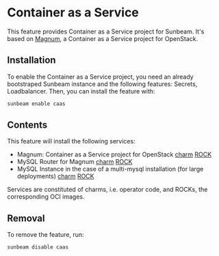 # Container as a Service

This feature provides Container as a Service project for Sunbeam. It's based on [Magnum](https://docs.openstack.org/magnum/latest/), a Container as a Service project for OpenStack.

## Installation

To enable the Container as a Service project, you need an already bootstraped Sunbeam instance and the following features: Secrets, Loadbalancer. Then, you can install the feature with:

```bash
sunbeam enable caas
```

## Contents

This feature will install the following services:
- Magnum: Container as a Service project for OpenStack [charm](https://opendev.org/openstack/charm-magnum-k8s) [ROCK](https://github.com/canonical/ubuntu-openstack-rocks/tree/main/rocks/magnum-consolidated)
- MySQL Router for Magnum [charm](https://github.com/canonical/mysql-router-k8s-operator) [ROCK](https://github.com/canonical/charmed-mysql-rock)
- MySQL Instance in the case of a multi-mysql installation (for large deployments) [charm](https://github.com/canonical/mysql-k8s-operator) [ROCK](https://github.com/canonical/charmed-mysql-rock)

Services are constituted of charms, i.e. operator code, and ROCKs, the corresponding OCI images.

## Removal

To remove the feature, run:

```bash
sunbeam disable caas
```
